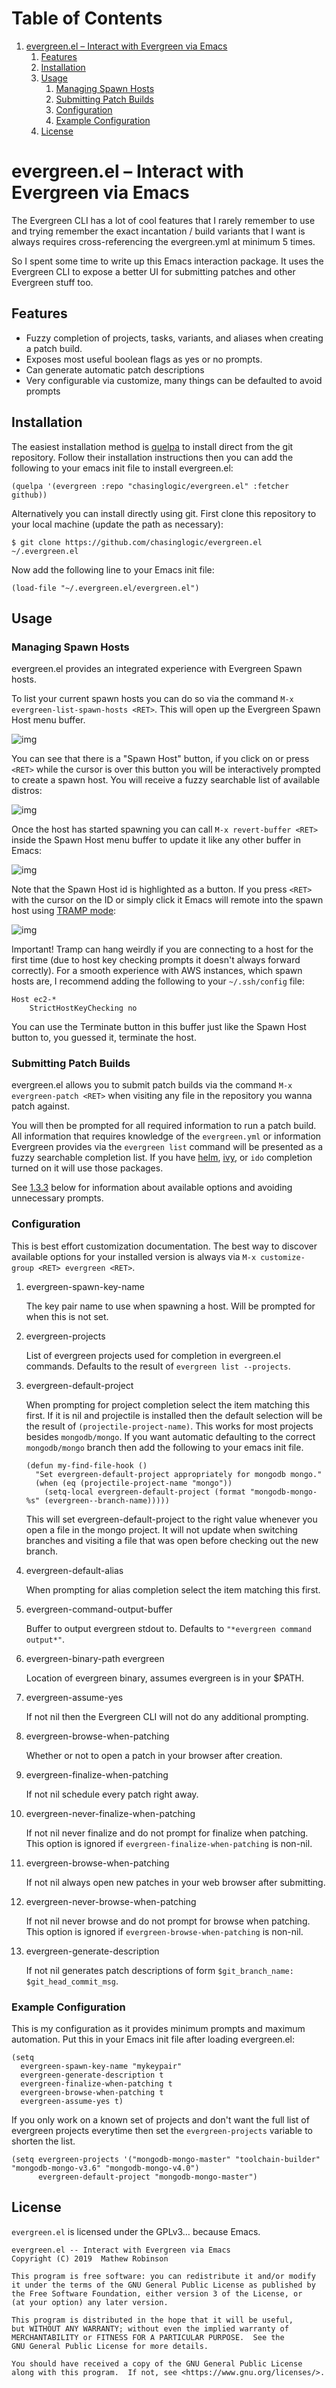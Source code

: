 
# Table of Contents

1.  [evergreen.el &#x2013; Interact with Evergreen via Emacs](#orge62bd65)
    1.  [Features](#org65d94fa)
    2.  [Installation](#org85c50f3)
    3.  [Usage](#orgd6c3c49)
        1.  [Managing Spawn Hosts](#orgae837f5)
        2.  [Submitting Patch Builds](#orga9bfd73)
        3.  [Configuration](#org5dea9b4)
        4.  [Example Configuration](#orgaa21493)
    4.  [License](#org4f97a8c)


<a id="orge62bd65"></a>

# evergreen.el &#x2013; Interact with Evergreen via Emacs

The Evergreen CLI has a lot of cool features that I rarely remember
to use and trying remember the exact incantation / build
variants that I want is always requires cross-referencing the
evergreen.yml at minimum 5 times.

So I spent some time to write up this Emacs interaction package. It
uses the Evergreen CLI to expose a better UI for submitting patches
and other Evergreen stuff too.


<a id="org65d94fa"></a>

## Features

-   Fuzzy completion of projects, tasks, variants, and aliases when creating a patch build.
-   Exposes most useful boolean flags as yes or no prompts.
-   Can generate automatic patch descriptions
-   Very configurable via customize, many things can be defaulted to avoid prompts


<a id="org85c50f3"></a>

## Installation

The easiest installation method is [quelpa](https://framagit.org/steckerhalter/quelpa) to install direct from
the git repository. Follow their installation instructions then you
can add the following to your emacs init file to install
evergreen.el:

    (quelpa '(evergreen :repo "chasinglogic/evergreen.el" :fetcher github))

Alternatively you can install directly using git. First clone this
repository to your local machine (update the path as necessary):

    $ git clone https://github.com/chasinglogic/evergreen.el ~/.evergreen.el

Now add the following line to your Emacs init file:

    (load-file "~/.evergreen.el/evergreen.el")


<a id="orgd6c3c49"></a>

## Usage


<a id="orgae837f5"></a>

### Managing Spawn Hosts

evergreen.el provides an integrated experience with Evergreen
Spawn hosts.

To list your current spawn hosts you can do so via the command
`M-x evergreen-list-spawn-hosts <RET>`. This will open up the
Evergreen Spawn Host menu buffer.

![img](https://raw.githubusercontent.com/evergreen-ci/evergreen.el/master/screenshots/empty_spawn_host_list.png)

You can see that there is a "Spawn Host" button, if you click on
or press `<RET>` while the cursor is over this button you will be
interactively prompted to create a spawn host. You will receive a
fuzzy searchable list of available distros:

![img](https://raw.githubusercontent.com/evergreen-ci/evergreen.el/master/screenshots/spawning_host.png)

Once the host has started spawning you can call `M-x revert-buffer
    <RET>` inside the Spawn Host menu buffer to update it like any
other buffer in Emacs:

![img](https://raw.githubusercontent.com/evergreen-ci/evergreen.el/master/screenshots/host_provisioning.png)

Note that the Spawn Host id is highlighted as a button. If you
press `<RET>` with the cursor on the ID or simply click it Emacs
will remote into the spawn host using [TRAMP mode](https://www.emacswiki.org/emacs/TrampMode):

![img](https://raw.githubusercontent.com/evergreen-ci/evergreen.el/master/screenshots/host_opened_in_emacs.png)

Important! Tramp can hang weirdly if you are connecting to a host
for the first time (due to host key checking prompts it doesn't
always forward correctly). For a smooth experience with AWS
instances, which spawn hosts are, I recommend adding the following
to your `~/.ssh/config` file:

    Host ec2-*
        StrictHostKeyChecking no

You can use the Terminate button in this buffer just like the
Spawn Host button to, you guessed it, terminate the host.


<a id="orga9bfd73"></a>

### Submitting Patch Builds

evergreen.el allows you to submit patch builds via the command `M-x
   evergreen-patch <RET>` when visiting any file in the repository you
wanna patch against.

You will then be prompted for all required information to run a
patch build. All information that requires knowledge of the
`evergreen.yml` or information Evergreen provides via the
`evergreen list` command will be presented as a fuzzy searchable
completion list. If you have [helm](https://github.com/emacs-helm/helm), [ivy](https://github.com/abo-abo/swiper), or `ido` completion turned
on it will use those packages.

See [1.3.3](#org5dea9b4) below for information about available options and
avoiding unnecessary prompts.


<a id="org5dea9b4"></a>

### Configuration

This is best effort customization documentation. The best way to
discover available options for your installed version is always
via `M-x customize-group <RET> evergreen <RET>`.

1.  evergreen-spawn-key-name

    The key pair name to use when spawning a host. Will be prompted
    for when this is not set.

2.  evergreen-projects

    List of evergreen projects used for completion in evergreen.el
    commands.  Defaults to the result of `evergreen list --projects`.

3.  evergreen-default-project

    When prompting for project completion select the item matching
    this first. If it is nil and projectile is installed then the
    default selection will be the result of
    `(projectile-project-name)`. This works for most projects besides
    `mongodb/mongo`. If you want automatic defaulting to the correct
    `mongodb/mongo` branch then add the following to your emacs init
    file.
    
        (defun my-find-file-hook ()
          "Set evergreen-default-project appropriately for mongodb mongo."
          (when (eq (projectile-project-name "mongo"))
            (setq-local evergreen-default-project (format "mongodb-mongo-%s" (evergreen--branch-name)))))
    
    This will set evergreen-default-project to the right value
    whenever you open a file in the mongo project. It will not update
    when switching branches and visiting a file that was open before
    checking out the new branch.

4.  evergreen-default-alias

    When prompting for alias completion select the item matching
    this first.

5.  evergreen-command-output-buffer

    Buffer to output evergreen stdout to. Defaults to `"*evergreen command output*"`.

6.  evergreen-binary-path evergreen

    Location of evergreen binary, assumes evergreen is in your $PATH.

7.  evergreen-assume-yes

    If not nil then the Evergreen CLI will not do any additional prompting.

8.  evergreen-browse-when-patching

    Whether or not to open a patch in your browser after creation.

9.  evergreen-finalize-when-patching

    If not nil schedule every patch right away.

10. evergreen-never-finalize-when-patching

    If not nil never finalize and do not prompt for finalize when
    patching.  This option is ignored if
    `evergreen-finalize-when-patching` is non-nil.

11. evergreen-browse-when-patching

    If not nil always open new patches in your web browser after submitting.

12. evergreen-never-browse-when-patching

    If not nil never browse and do not prompt for browse when patching.
    This option is ignored if `evergreen-browse-when-patching` is
    non-nil.

13. evergreen-generate-description

    If not nil generates patch descriptions of form `$git_branch_name: $git_head_commit_msg`.


<a id="orgaa21493"></a>

### Example Configuration

This is my configuration as it provides minimum prompts and
maximum automation. Put this in your Emacs init file after loading
evergreen.el:

    (setq 
      evergreen-spawn-key-name "mykeypair"
      evergreen-generate-description t
      evergreen-finalize-when-patching t
      evergreen-browse-when-patching t
      evergreen-assume-yes t)

If you only work on a known set of projects and don't want the
full list of evergreen projects everytime then set the
`evergreen-projects` variable to shorten the list.

    (setq evergreen-projects '("mongodb-mongo-master" "toolchain-builder" "mongodb-mongo-v3.6" "mongodb-mongo-v4.0")
          evergreen-default-project "mongodb-mongo-master")


<a id="org4f97a8c"></a>

## License

`evergreen.el` is licensed under the GPLv3&#x2026; because Emacs.

    evergreen.el -- Interact with Evergreen via Emacs
    Copyright (C) 2019  Mathew Robinson
    
    This program is free software: you can redistribute it and/or modify
    it under the terms of the GNU General Public License as published by
    the Free Software Foundation, either version 3 of the License, or
    (at your option) any later version.
    
    This program is distributed in the hope that it will be useful,
    but WITHOUT ANY WARRANTY; without even the implied warranty of
    MERCHANTABILITY or FITNESS FOR A PARTICULAR PURPOSE.  See the
    GNU General Public License for more details.
    
    You should have received a copy of the GNU General Public License
    along with this program.  If not, see <https://www.gnu.org/licenses/>.

